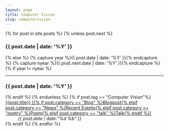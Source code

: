 ```yaml
---
layout: page
title: Computer Vision
slug: computervision
---
```


<div class="g one-whole">

{% for post in site.posts %}
{% unless post.next %}
<h3>{{ post.date | date: '%Y' }}</h3>
<dl class="split">
{% else %}
{% capture year %}{{ post.date | date: '%Y' }}{% endcapture %}
{% capture nyear %}{{ post.next.date | date: '%Y' }}{% endcapture %}
{% if year != nyear %}
</dl>
<hr class="rule rule--dashed" />
<h3>{{ post.date | date: '%Y' }}</h3>
<dl class="split">
{% endif %}
{% endunless %}
{% if post.tag == "Computer Vision"%}
<dt class="split__title"><a href="{{ post.url }}" class="link-complex"><span class="link-complex__target">{{post.title}}<span class="highlight"> [{% if post.category == "Blog" %}Blogpost{% elsif post.category == "News" %}Recent Events{% elsif post.category == "poetry" %}Poem{% elsif post.category == "talk" %}Talk{% endif %}]</span></a></dt>
<dd class="split__detail"><em>{{ post.date | date:"%d %b" }}</em></dd>{% endif %}
{% endfor %}
</dl>

</div>